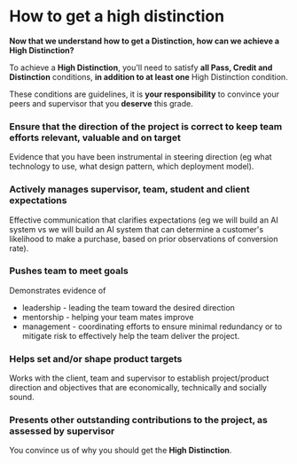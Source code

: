 # How to get a high distinction

**Now that we understand how to get a Distinction, how can we achieve a High Distinction?**

To achieve a **High Distinction**, you'll need to satisfy **all Pass, Credit and Distinction** conditions, **in addition to at least one** High Distinction condition.

These conditions are guidelines, it is **your responsibility** to convince your peers and supervisor that you **deserve** this grade.

### Ensure that the direction of the project is correct to keep team efforts relevant, valuable and on target

Evidence that you have been instrumental in steering direction (eg what technology to use, what design pattern, which deployment model).

### Actively manages supervisor, team, student and client expectations

Effective communication that clarifies expectations (eg we will build an AI system vs we will build an AI system that can determine a customer's likelihood to make a purchase, based on prior observations of conversion rate).

### Pushes team to meet goals

Demonstrates evidence of 

* leadership - leading the team toward the desired direction 
* mentorship - helping your team mates improve
* management - coordinating efforts to ensure minimal redundancy or to mitigate risk to effectively help the team deliver the project.

### Helps set and/or shape product targets

Works with the client, team and supervisor to establish project/product direction and objectives that are economically, technically and socially sound.

### Presents other outstanding contributions to the project, as assessed by supervisor

You convince us of why you should get the **High Distinction**.